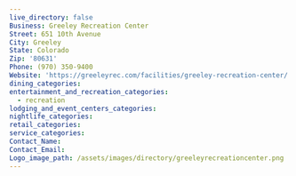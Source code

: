 ```yaml
---
live_directory: false
Business: Greeley Recreation Center
Street: 651 10th Avenue
City: Greeley
State: Colorado
Zip: '80631'
Phone: (970) 350-9400
Website: 'https://greeleyrec.com/facilities/greeley-recreation-center/'
dining_categories:
entertainment_and_recreation_categories:
  - recreation
lodging_and_event_centers_categories:
nightlife_categories:
retail_categories:
service_categories:
Contact_Name:
Contact_Email:
Logo_image_path: /assets/images/directory/greeleyrecreationcenter.png
---
```


